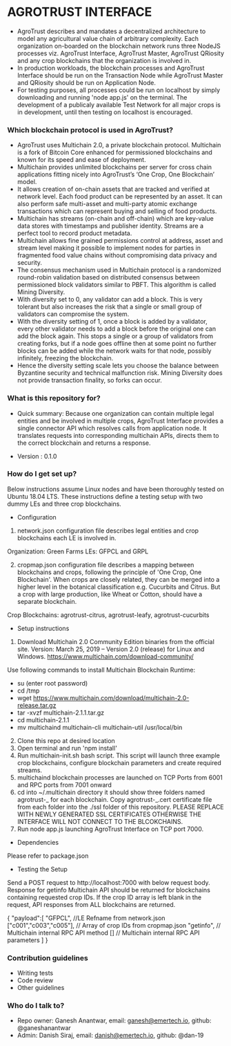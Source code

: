 # AGROTRUST INTERFACE

-  AgroTrust describes and mandates a decentralized architecture to model any agricultural value chain of arbitrary complexity. Each organization on-boarded on the blockchain network runs three NodeJS processes viz. AgroTrust Interface, AgroTrust Master, AgroTrust QRiosity and any crop blockchains that the organization is involved in.
-  In production workloads, the blockchain processes and AgroTrust Interface should be run on the Transaction Node while AgroTrust Master and QRiosity should be run on Application Node.
-  For testing purposes, all processes could be run on localhost by simply downloading and running 'node app.js' on the terminal. The development of a publicaly available Test Network for all major crops is in development, until then testing on localhost is encouraged.

### Which blockchain protocol is used in AgroTrust?

-  AgroTrust uses Multichain 2.0, a private blockchain protocol. Multichain is a fork of Bitcoin Core enhanced for permissioned blockchains and known for its speed and ease of deployment.
-  Multichain provides unlimited blockchains per server for cross chain applications fitting nicely into AgroTrust’s ‘One Crop, One Blockchain’ model.
-  It allows creation of on-chain assets that are tracked and verified at network level. Each food product can be represented by an asset. It can also perform safe multi-asset and multi-party atomic exchange transactions which can represent buying and selling of food products.
-  Multichain has streams (on-chain and off-chain) which are key-value data stores with timestamps and publisher identity. Streams are a perfect tool to record product metadata.
-  Multichain allows fine grained permissions control at address, asset and stream level making it possible to implement nodes for parties in fragmented food value chains without compromising data privacy and security.
-  The consensus mechanism used in Multichain protocol is a randomized round-robin validation based on distributed consensus between permissioned block validators similar to PBFT. This algorithm is called Mining Diversity.
-  With diversity set to 0, any validator can add a block. This is very tolerant but also increases the risk that a single or small group of validators can compromise the system.
-  With the diversity setting of 1, once a block is added by a validator, every other validator needs to add a block before the original one can add the block again. This stops a single or a group of validators from creating forks, but if a node goes offline then at some point no further blocks can be added while the network waits for that node, possibly infinitely, freezing the blockchain.
-  Hence the diversity setting scale lets you choose the balance between Byzantine security and technical malfunction risk. Mining Diversity does not provide transaction finality, so forks can occur.

### What is this repository for?

-  Quick summary: Because one organization can contain multiple legal entities and be involved in multiple crops, AgroTrust Interface provides a single connector API which resolves calls from application node. It translates requests into corresponding multichain APIs, directs them to the correct blockchain and returns a response.

-  Version : 0.1.0

### How do I get set up?

Below instructions assume Linux nodes and have been thoroughly tested on Ubuntu 18.04 LTS.
These instructions define a testing setup with two dummy LEs and three crop blockchains.

-  Configuration

1. network.json configuration file describes legal entities and crop blockchains each LE is involved in.

Organization: Green Farms
LEs: GFPCL and GRPL

2. cropmap.json configuration file describes a mapping between blockchains and crops, following the principle of 'One Crop, One Blockchain'. When crops are closely related, they can be merged into a higher level in the botanical classification e.g. Cucurbits and Citrus. But a crop with large production, like Wheat or Cotton, should have a separate blockchain.

Crop Blockchains: agrotrust-citrus, agrotrust-leafy, agrotrust-cucurbits

-  Setup instructions

1. Download Multichain 2.0 Community Edition binaries from the official site. Version: March 25, 2019 – Version 2.0 (release) for Linux and Windows. https://www.multichain.com/download-community/

Use following commands to install Multichain Blockchain Runtime:

-  su (enter root password)
-  cd /tmp
-  wget https://www.multichain.com/download/multichain-2.0-release.tar.gz
-  tar -xvzf multichain-2.1.1.tar.gz
-  cd multichain-2.1.1
-  mv multichaind multichain-cli multichain-util /usr/local/bin

2. Clone this repo at desired location
3. Open terminal and run 'npm install'
4. Run multichain-init.sh bash script. This script will launch three example crop blockchains, configure blockchain parameters and create required streams.
5. multichaind blockchain processes are launched on TCP Ports from 6001 and RPC ports from 7001 onward
6. cd into ~/.multichain directory it should show three folders named agrotrust-_ for each blockchain. Copy agrotrust-_.cert certificate file from each folder into the ./ssl folder of this repository. PLEASE REPLACE WITH NEWLY GENERATED SSL CERTIFICATES OTHERWISE THE INTERFACE WILL NOT CONNECT TO THE BLCOKCHAINS.
7. Run node app.js launching AgroTrust Interface on TCP port 7000.

-  Dependencies

Please refer to package.json

-  Testing the Setup

Send a POST request to http://localhost:7000 with below request body. Response for getinfo Multichain API should be returned for blockchains containing requested crop IDs. If the crop ID array is left blank in the request, API responses from ALL blockchains are returned.

{
"payload":[
"GFPCL", //LE Refname from network.json
["c001","c003","c005"], // Array of crop IDs from cropmap.json
"getinfo", // Multichain internal RPC API method
[] // Multichain internal RPC API parameters
]
}

### Contribution guidelines

-  Writing tests
-  Code review
-  Other guidelines

### Who do I talk to?

-  Repo owner: Ganesh Anantwar, email: ganesh@emertech.io, github: @ganeshanantwar
-  Admin: Danish Siraj, email: danish@emertech.io, github: @dan-19
